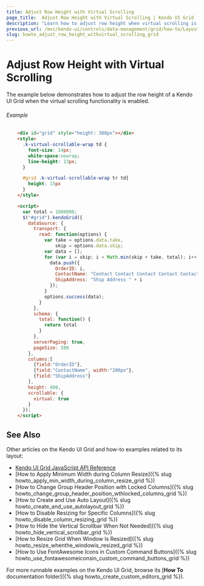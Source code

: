 ```yaml
---
title: Adjust Row Height with Virtual Scrolling
page_title:  Adjust Row Height with Virtual Scrolling | Kendo UI Grid
description: "Learn how to adjust row height when virtual scrolling is enabled in the Kendo UI Grid widget."
previous_url: /mvc/kendo-ui/controls/data-management/grid/how-to/Layout/edit-row-height-with-virtual-scrolling
slug: howto_adjust_row_height_withvirtual_scrolling_grid
---
```


# Adjust Row Height with Virtual Scrolling

The example below demonstrates how to adjust the row height of a Kendo UI Grid when the virtual scrolling functionality is enabled.

###### Example

```html
    <div id="grid" style="height: 380px"></div>
    <style>
      .k-virtual-scrollable-wrap td {
        font-size: 14px;        
        white-space:nowrap;
        line-height: 13px;
      }

      #grid .k-virtual-scrollable-wrap tr td{
        height: 15px
      }
    </style>

    <script>
      var total = 1000000;
      $("#grid").kendoGrid({
        dataSource: {
          transport: {
            read: function(options) {
              var take = options.data.take,
                  skip = options.data.skip;
              var data = [];
              for (var i = skip; i < Math.min(skip + take, total); i++) {
                data.push({
                  OrderID: i,
                  ContactName: "Contact Contact Contact Contact Contact Contact Contact Contact Contact " + i,
                  ShipAddress: "Ship Address " + i
                });
              }
              options.success(data);
            }
          },
          schema: {
            total: function() {
              return total
            }
          },
          serverPaging: true,
          pageSize: 500
        },
        columns:[
          {field:"OrderID"},
          {field:"ContactName", width:"200px"},
          {field:"ShipAddress"}
        ],
        height: 400,
        scrollable: {
          virtual: true
        }
      });
    </script>
```

## See Also

Other articles on the Kendo UI Grid and how-to examples related to its layout:

* [Kendo UI Grid JavaScript API Reference](/api/javascript/ui/grid)
* [How to Apply Minimum Width during Column Resize]({% slug howto_apply_min_width_during_column_resize_grid %})
* [How to Change Group Header Position with Locked Columns]({% slug howto_change_group_header_position_wthlocked_columns_grid %})
* [How to Create and Use Auto Layout]({% slug howto_create_and_use_autolayout_grid %})
* [How to Disable Resizing for Specific Columns]({% slug howto_disable_column_resizing_grid %})
* [How to Hide the Vertical Scrollbar When Not Needed]({% slug howto_hide_vertical_scrollbar_grid %})
* [How to Resize Grid When Window Is Resized]({% slug howto_resize_whenthe_windowis_resized_grid %})
* [How to Use FontAwesome Icons in Custom Command Buttons]({% slug howto_use_fontawesomeiconsin_custom_command_buttons_grid %})

For more runnable examples on the Kendo UI Grid, browse its [**How To** documentation folder]({% slug howto_create_custom_editors_grid %}).
